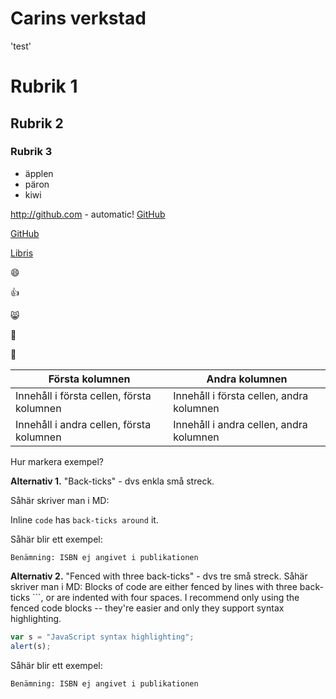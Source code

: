 # Carins verkstad

'test'

# Rubrik 1
## Rubrik 2
### Rubrik 3

* äpplen
* päron
* kiwi

http://github.com - automatic!
[GitHub](http://github.com)


[GitHub](http://github.com)



[Libris](http://libris.kb.se)


 :smile:
 
 :+1:
  
 :smile_cat:
   
 :bus: 
 
:camel:


Första kolumnen | Andra kolumnen
------------ | -------------
Innehåll i första cellen, första kolumnen | Innehåll i första cellen, andra kolumnen
Innehåll i andra cellen, första kolumnen | Innehåll i andra cellen, andra kolumnen

Hur markera exempel?

**Alternativ 1.** "Back-ticks" - dvs enkla små streck.

Såhär skriver man i MD:

Inline `code` has `back-ticks around` it.

Såhär blir ett exempel:

`Benämning: ISBN ej angivet i publikationen`

**Alternativ 2.** "Fenced with three back-ticks" - dvs tre små streck.
Såhär skriver man i MD: Blocks of code are either fenced by lines with three back-ticks ```, or are indented with four spaces. I recommend only using the fenced code blocks -- they're easier and only they support syntax highlighting.

```javascript
var s = "JavaScript syntax highlighting";
alert(s);
```

Såhär blir ett exempel:

```
Benämning: ISBN ej angivet i publikationen
```

